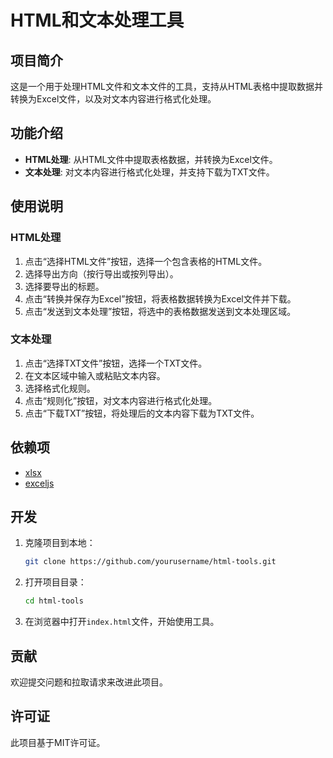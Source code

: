 # HTML和文本处理工具

## 项目简介
这是一个用于处理HTML文件和文本文件的工具，支持从HTML表格中提取数据并转换为Excel文件，以及对文本内容进行格式化处理。

## 功能介绍
- **HTML处理**: 从HTML文件中提取表格数据，并转换为Excel文件。
- **文本处理**: 对文本内容进行格式化处理，并支持下载为TXT文件。

## 使用说明
### HTML处理
1. 点击“选择HTML文件”按钮，选择一个包含表格的HTML文件。
2. 选择导出方向（按行导出或按列导出）。
3. 选择要导出的标题。
4. 点击“转换并保存为Excel”按钮，将表格数据转换为Excel文件并下载。
5. 点击“发送到文本处理”按钮，将选中的表格数据发送到文本处理区域。

### 文本处理
1. 点击“选择TXT文件”按钮，选择一个TXT文件。
2. 在文本区域中输入或粘贴文本内容。
3. 选择格式化规则。
4. 点击“规则化”按钮，对文本内容进行格式化处理。
5. 点击“下载TXT”按钮，将处理后的文本内容下载为TXT文件。

## 依赖项
- [xlsx](https://unpkg.com/xlsx/dist/xlsx.full.min.js)
- [exceljs](https://cdnjs.cloudflare.com/ajax/libs/exceljs/4.3.0/exceljs.min.js)

## 开发
1. 克隆项目到本地：
    ```bash
    git clone https://github.com/yourusername/html-tools.git
    ```
2. 打开项目目录：
    ```bash
    cd html-tools
    ```
3. 在浏览器中打开`index.html`文件，开始使用工具。

## 贡献
欢迎提交问题和拉取请求来改进此项目。

## 许可证
此项目基于MIT许可证。